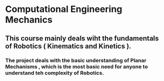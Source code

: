 
# Computational Engineering Mechanics
## This course mainly deals wiht the fundamentals of Robotics ( Kinematics and Kinetics ).
### The project deals with the basic understanding of Planar Mechanisms , which is the most basic need for anyone to understand teh complexity of Robotics.
